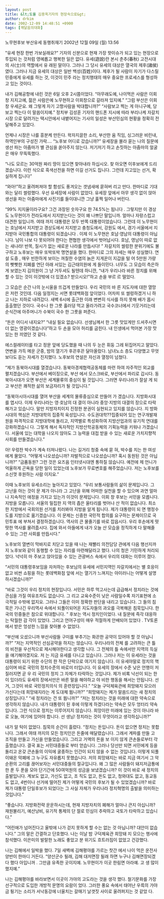 ```yaml
---
layout: post
title: &lt;도올 김용옥기자의 현장속으로&gt;
author: drkim
date: 2002-12-09 14:48:51 +0900
tags: [깨달음의대화]
---
```

노무현후보 부산유세 동행취재기 2002년 12월 09일 (월) 13:56
  

  
"유세 현장 한번 가보실래요?” 기자의 신분으로 현재 가장 핫이슈가 되고 있는 현장으로 투입되 는 것처럼 영예롭고 행복한 일은 없다. 유세(遊說)란 본시 춘추(春秋) 고전시대의 사(士)의 역할에서 유 래된 말이다. 그러나 그 당시 유세의 대상은 열국의 제후(諸侯) 였다. 그러나 지금 유세의 대상은 일반 백성(百姓)이다. 제후가 될 사람이 자기가 다스릴 민중에게 유세를 하는 것, 이것이 민주 라는 정치행태의 매우 중요한 프로세스를 형성하고 있는 것이다.
  
내가 김해공항에 내린 것은 6일 오후 2시쯤이었다. “아무래도예, 나이먹은 사람은 이회창 지지고예, 젊은 사람은예 노무현하고 이회창으로 갈라져 있지예.” “그럼 부산은 이회창 우세군요. 왜 그렇게 자기 고향사람을 박대합니까?” “사람보고 찍는 게 아니구예, 당보고 찍는다 이 말씀이지예.” 정치부 김성훈 기자의 핸드폰 지시에 따라 부리나케 자갈치시장 으로 달려가는 택시안에서 내뱉어지는 기사의 일성은 부산민심의 현황을 정확히 전달해주고 있었다.
  

  
언제나 시장은 나를 흥분케 만든다. 왁자지끌한 소리, 부산한 움 직임, 싱그러운 비린내, 하역인부의 구성진 가락…. “노후보 어디로 갔습니까?” 유세장을 몰라 묻는 나의 질문에 생선 파는 아줌마가 별 관심을 쏟아주지 않는다. 저기저기 하고 손짓하는 아줌마의 얼굴은 매우 무뚝뚝했다.
  

  
“나도 모르는 30억원 짜리 땅이 있으면 찾아내라 하십시오. 찾 아오면 이후보에게 드리겠습니다. 이런 식으로 흑색선전을 하면 이길 선거도 집니다. 그런데 지고있는 선거, 확실하게 집니다”
  

  
“와아!”하고 울려퍼져야 할 함성도 풍겨오는 갯냄새에 묻혀버 리고 만다. 한마디로 기대와는 달리 썰렁했다. 우선 유세장에 사람이 없었다. 유세장 앞에서 아무 생각 없이 앉아 생선을 파는 아줌마에게 사진기를 들이대니깐 그냥 훌쩍 일어나 버린다.
  

  
“99% 지지율이라구요? 그건 과장된 숫자구요 한 74.5%는 됩니다 . 그렇지만 이 경상도 노무현이가 전라도에서 지지받는다는 것이 왜 나쁘단 말입니까. 얼마나 자랑스럽고 대견한 일입니까. 여태 까지 대통령은 모두 반쪽 대통령이었습니다. 그런데 이 노무현이 는 호남에서 지지받고 경상도에서 지지받고 충청도에서, 강원도 에서, 경기·서울에서 지지받아 국민통합의 대통령이 되겠습니다 . 이제 이 노무현은 호남·영남의 대통령이 아닙니다. 남이 나보 다 못되어야 한다는 편협한 생각에서 벗어납시다. 호남, 영남이 따로 없는 새나라! 반목, 질시가 없는 새로운 나라를 만듭시다! ” 자갈치의 썰렁한 분위기에도 불구하고 노후보는 매우 또박또박 명연설을 했다. 한마디로 그의 자세는 매우 성실했다. 연설 도중 , 매우 빈한하게 보이는 꺼칠한 수염의 늙은 지게꾼이 지갑을 털 어 5만원 가량의 빳빳한 지폐를 연단 아래 서있는 김근태의원에 게 들이민다. 너무도 그 모습이 측은하게 보였는지 김의원이 그 냥 거두셔도 될텐데 하니깐, “내가 우리나라 바른 정치를 위해 할 수 있는 것이 이것밖에 더 있겠소? 받으시오!”하고 손을 부르 르 떨었다.
  

  
그 모습은 순간 나의 눈시울을 뜨겁게 만들었다. 우리 국민의 바 른 지도자에 대한 열망은 저런 것인데. 다음 일정지는 서면 롯데백화점 앞이었다. 어차피 또 썰렁하겠거 니 하고 나는 지하로 내려갔다. 새벽 6시에 출근한 이래 변변히 식사를 하지 못해 배가 몹시 출출했던 것이다. 국수나 한 그릇 훌러덩 먹고 올라가려고 국수코너에서 기웃거리는데 순식간에 아주머니가 수북이 국수 한 그릇을 퍼준다.
  

  
“돈은 어디서 내지요?” “내실 필요 없습니다. 선생님께서 한 그릇 맛있게만 드셔주시면 더 없는 영광이겠습니다”하고 두 손을 모아 허리를 굽힌다. 내 인생에서 먹어본 가장 맛있는 한 끼였던 것 같다.
  

  
에스컬레이터를 타고 정문 앞에 당도했을 때 나의 두 눈은 휘둥 그레 뒤집어지고 말았다. 연변을 가득 메운 군중, 밤의 열기가 후끈후끈 달아올랐다. 남녀노소 층도 다양했고 무엇보다도 듣는 자세가 진지했다. 노후보의 연설은 자신과 열정이 넘쳤다.
  

  
“제가 동북아시대를 열겠습니다. 동북아경제협력공동체를 마련 하여 자주적인 외교를 펼치겠습니다. 부산에서 베이징으로, 부산 에서 모스크바로, 부산에서 파리로 갑시다. 동북아시대가 오면 부산은 세계물류의 중심이 될 것입니다. 그러면 우리나라가 잘살 게 되고 부산은 쾌적한 삶의 보금자리가 될 것입니다.”
  

  
“동북아시아시대를 열어 부산을 세계의 물류중심으로 만들어 가 겠습니다. 지방화시대를 엽시다. 이제 우리나라는 영·호남의 대 결이 아니라 중앙·지방의 대결의 장으로 타락해가고 있습니다. 말만 지방자치이지 진정한 분권이 실현되고 있지를 않습니다. 지 방화시대의 핵심은 지방대학의 집중적 육성입니다. 수도권대학??집중되어 있는 연구개발재원을 파격적으로 지방대학에 돌리고, 지역별로 특성화하여 지방산업과의 유기적 연대를 강화하겠습니 다. 그렇게 해서 독자적인 지방산학공동체의 기획능력을 키워나 가겠습니다. 서울에 있는 대학을 나오지 않아도 그 능력을 대접 받을 수 있는 새로운 가치지향적 사회를 만들겠습니다.”
  

  
아! 우렁찬 박수가 계속 터져나왔다. 나는 길거리 청중 속에 묻 혀, 박수를 치는 한 여성에게 물었다. “어떻게 나오셨습니까? 자발적으로 나오셨습니까? 혹시 동원된 것은 아닙니까?” “금품동원? 그런 것은 요즈음 인터넷시대엔 통하질 않습니다. 예전에 제 언니가 억울하게 곤욕을 당한 일이 있었는데 노후보가 무료변호를 해주었습니다. 저는 노후보를 소신껏 후원하는 사람 이지요.”
  

  
이때 노후보의 유세소리는 높아지고 있었다. “우리 보통사람들의 삶이 문제입니다. 그 고난을 아는 것이 문 제가 아니라 그 고난을 위해 어떠한 실천을 할 수 있으며 과연 얼마나 지속적인 애정을 가지고 있는가 이것이 문제입니다. 이회 창 후보는 서민을 모릅니다. 지방을 모릅니다. 서울의 밀집한 지 역의 좁은 울타리를 벗어나 산 적이 없습니다. 최소한 지방에서 국회의원 선거를 치러봐야 지방을 알게 됩니다. 제가 대통령이 되 면 행정수도를 지방으로 옮기겠습니다. 이 문제는 신중한 국민적 합의를 요구하는 문제이므로 국민투표 에 부쳐서 결정하겠습니다. 역사의 큰 물줄기를 바로 잡읍시다. 우리 후손에게 떳떳한 역사를 물려줍시다. 집에 와서 아들에게 내가 오늘 산 모습을 정직하게 다 말해줄 수 있는 그런 사회를 만듭시다.”
  

  
노후보의 열변이 막바지로 치닫고 있을 때 나는 재빨리 의전담당 관에게 다음 행선지까지 노후보와 같이 동행할 수 있는 자리를 마련해달라고 했다. 나의 청은 기민하게 처리되었다. 넉넉히 마 주보고 앉아있을 수 있는 관광버스 속에서 우리의 대화는 이루어 졌다.
  

  
“서민의 대통령후보임을 자처하는 후보님의 유세에 서민지역인 자갈치에서는 별 호응이 없고 비싼 쇼핑을 하는 롯데백화점 앞에 서는 열기가 느껴지는 아이러니는 어떻게 설명하시겠습니까?”
  

  
“바로 그것이 우리 정치의 현장입니다. 서민은 하루 먹고사는데 급급해서 정치라는 것에 관심을 가질 여유조차도 없습니다. 그 리고 교육수준이 낮은 사람일수록 자기표현에 소극적일 수밖에 없지요. 그러나 그들은 이미 정확한 판단을 내리고 있습니다. 그 들의 침묵은 기나긴 우리역사 속에서 되풀이되어온 지도자들의 과오를 극복해온 침묵입니다. 한국의 민중들은 참으로 위대합니다. ” 후보는 역시 정치인이었다. 내 질문에 즉각 대응하는 탁월한 감 각이 있었다. 그리고 언어구성이 매우 적절하게 안배되어 있었다 . TV토론에서 받은 엉성한 느낌을 찾아볼 수 없었다.
  

  
“부산에 오셨으니까 부산사람들 구미를 부추기는 화끈한 공약이 있어야 할 것 아닙니까?” “저는 지역적인 선심공약을 하지는 않습니다. 우리나라의 전체 를 고려하는 큰 틀의 비전을 우선적으로 제시해야한다고 생각합 니다. 그 전체의 틀 속에서만 지역의 득실을 얘기해야겠지요. 저 는 지금 유세를 다니고 있습니다. 그러나 저는 이 유세라는 것을 대통령이 되기 위한 수단의 한 작은 단락으로 여기지 않습니다. 이 유세야말로 정치의 핵심이며 바로 국민의 정치수준의 바로미 터입니다. 이 유세의 장에서 수준 낮은 언행이 저질러지면 곧 우 리 국민의 정치 그 자체가 타락하는 것입니다. 제가 비록 낙선이 되는 한이 있더라도 유세의 장에서만은 바른 말을 해야하고 야 비한 행동을 해서는 안됩니다. 선거, 그것이 바로 국민정치의식 의 훈련장입니다.” “오늘 구덕체육관에 희망돼지 모으러 가신다는데 희망돼지라는 게 도대체 뭡니까?” “희망돼지는 제가 말씀드리는 새 정치의 상징입니다.” “새 정치라는 건 또 뭡니까?” “저는 정치라는 것을 미래에 대한 약속으로 생각하지 않습니다. 내가 대통령이 된 후에 이렇게 하겠다라는 약속은 모두 엉터리 약속입니다. 그런 식으로 정치는 이루어지지 않습니다. 희망이란 미래에 있는 것이 아니라 바로 오늘, 여기에 있어야 합니다. 선 생님! 정치라는 것이 무엇이라고 생각하십니까?”
  

  
내가 알 턱이 없었다. 침묵의 순간이 흘렀다. “정치는 돈입니다. 돈이 없으면 정치는 못합니다. 그래서 여태 까지의 모든 정치인은 돈줄에 매달렸습니다. 그래서 계파를 만들 고 조직을 만들고 가신을 만들었습니다. 그리고 거액의 돈을 보 이지 않게 큰손들로부터 갹출했습니다. 결국 표는 서민대중들로 부터 얻습니다. 그러나 당선만 되면 서민에게 등을 돌리고 온갖 큰손들의 이익에 굴종하는 인간이 되지 않을 수 없는 것입니다. 이렇게 되풀이돼온 악폐에 그 누구도 자유롭지 못했습니다. 저의 희망돼지는 바로 지금 여기서 그 악순환의 고리를 끊어보자는 서민대중들의 절규입니다. 왜 그 많은 사람들이 돼지저금통에 한 푼 두 푼을 모아 단기간에 50여억원의 성금을 보냈겠습니까? 이 것이 바로 새 정치의 출발입니다. 계보도 없고, 가신도 없고, 조 직도 없고, 돈도 없고, 청와대도 없고, 동교동도 없고, 4번이나 선거에 떨어진 제가 어떻게 국민의 후보가 될 수 있었겠습니까? 바로 제가 대통령 단일후보가 되었다는 그 사실 자체가 우리나라 정치혁명의 출발을 의미하는 것입니다.”
  

  
“좋습니다. 지방화전략 운운하시는데, 현재 지방자치의 폐해가 얼마나 큰지 아십니까? 재원불리기, 예산낭비, 유기적 통제의 단 절로 민심이 추락하고 국토가 타락하고 있습니다.”
  

  
“어린애가 넘어진다고 울밖에 나가 걷지 못하게 할 수는 없는 것 아닙니까? 대안이 없습니다.” 그의 말은 간결하고 단호했다. 나는 이날 밤 구덕체육관 희망돼 지 모으는 행사에 참석했다. 이은미의 발랄한 노래도 좋았고 분 위기도 흐트러짐이 없었고 건강했다.
  

  
나는 김해에서 일박을 했다. 7일 새벽에 김해평야를 가르는 찻간 에서 나이 먹은 운전사 양반이 한마디 거든다. “양산군수 될래, 김해 대저면장 될래 하면 누구나 김해면장되겠다 했다 아입니꺼 . 그만큼 유족한 곳이지예. 노무현이가 이곳 한림면 아라예. 고 생 많이 했지예.”
  

  
나는 김해평야를 바라보면서 이곳이 가야의 고도라는 것을 생각 했다. 철기문화를 가장 선구적으로 도입한 개방적 문명의 요람이 었다. 그러한 풍요 속에서 태어난 우륵의 가야금 튕기는 소리가 서낙동강에 너울치는 갈매기 날갯짓 사이로 울려퍼지는 것 같았 다.